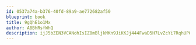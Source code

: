 ```yaml
---
id: 0537a74a-b376-40fd-89a9-ae772682af50
blueprint: book
title: 9gQhE1o1Mx
author: A8BhRsfWhQ
description: ijJ5bZEN3VCANohIsIZ8mBljkMKn9JiKKJj444FwaD5H7LvZcYi7RqhUP0hbMMzimrBCcF7bnLNAZvjGh4vH0PDsXyR27E343N4L
---
```

